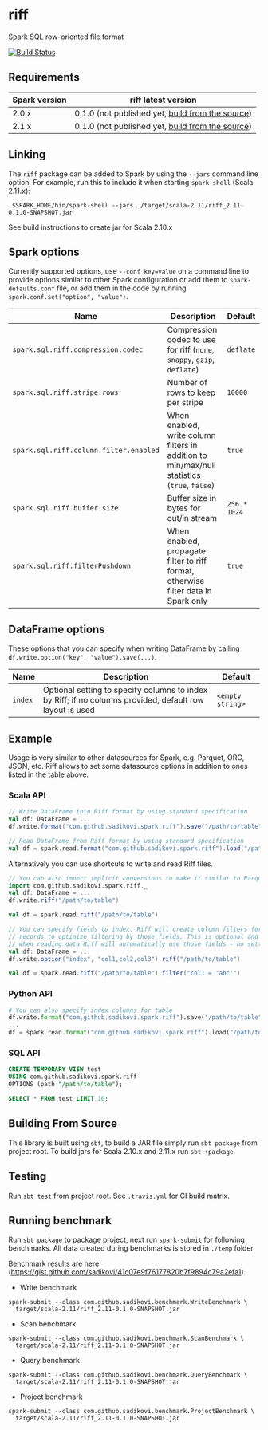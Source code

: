 # riff
Spark SQL row-oriented file format

[![Build Status](https://travis-ci.org/sadikovi/riff.svg?branch=master)](https://travis-ci.org/sadikovi/riff)

## Requirements
| Spark version | riff latest version |
|---------------|------------------------------|
| 2.0.x | 0.1.0 (not published yet, [build from the source](#building-from-source)) |
| 2.1.x | 0.1.0 (not published yet, [build from the source](#building-from-source)) |

## Linking
The `riff` package can be added to Spark by using the `--jars` command line option.
For example, run this to include it when starting `spark-shell` (Scala 2.11.x):
```shell
 $SPARK_HOME/bin/spark-shell --jars ./target/scala-2.11/riff_2.11-0.1.0-SNAPSHOT.jar
```
See build instructions to create jar for Scala 2.10.x

## Spark options
Currently supported options, use `--conf key=value` on a command line to provide options similar to
other Spark configuration or add them to `spark-defaults.conf` file, or add them in the code by
running `spark.conf.set("option", "value")`.

| Name | Description | Default |
|------|-------------|---------|
| `spark.sql.riff.compression.codec` | Compression codec to use for riff (`none`, `snappy`, `gzip`, `deflate`) | `deflate`
| `spark.sql.riff.stripe.rows` | Number of rows to keep per stripe | `10000`
| `spark.sql.riff.column.filter.enabled` | When enabled, write column filters in addition to min/max/null statistics (`true`, `false`) | `true`
| `spark.sql.riff.buffer.size` | Buffer size in bytes for out/in stream | `256 * 1024`
| `spark.sql.riff.filterPushdown` | When enabled, propagate filter to riff format, otherwise filter data in Spark only | `true`

## DataFrame options
These options that you can specify when writing DataFrame by calling `df.write.option("key", "value").save(...)`.

| Name | Description | Default |
|------|-------------|---------|
| `index` | Optional setting to specify columns to index by Riff; if no columns provided, default row layout is used | `<empty string>`

## Example
Usage is very similar to other datasources for Spark, e.g. Parquet, ORC, JSON, etc. Riff allows to
set some datasource options in addition to ones listed in the table above.

### Scala API
```scala
// Write DataFrame into Riff format by using standard specification
val df: DataFrame = ...
df.write.format("com.github.sadikovi.spark.riff").save("/path/to/table")

// Read DataFrame from Riff format by using standard specification
val df = spark.read.format("com.github.sadikovi.spark.riff").load("/path/to/table")
```

Alternatively you can use shortcuts to write and read Riff files.
```scala
// You can also import implicit conversions to make it similar to Parquet read/write
import com.github.sadikovi.spark.riff._
val df: DataFrame = ...
df.write.riff("/path/to/table")

val df = spark.read.riff("/path/to/table")

// You can specify fields to index, Riff will create column filters for those, and restructure
// records to optimize filtering by those fields. This is optional and can be specified on writes,
// when reading data Riff will automatically use those fields - no settings required.
val df: DataFrame = ...
df.write.option("index", "col1,col2,col3").riff("/path/to/table")

val df = spark.read.riff("/path/to/table").filter("col1 = 'abc'")
```

### Python API
```python
# You can also specify index columns for table
df.write.format("com.github.sadikovi.spark.riff").save("/path/to/table")
...
df = spark.read.format("com.github.sadikovi.spark.riff").load("/path/to/table")
```

### SQL API
```sql
CREATE TEMPORARY VIEW test
USING com.github.sadikovi.spark.riff
OPTIONS (path "/path/to/table");

SELECT * FROM test LIMIT 10;
```

## Building From Source
This library is built using `sbt`, to build a JAR file simply run `sbt package` from project root.
To build jars for Scala 2.10.x and 2.11.x run `sbt +package`.

## Testing
Run `sbt test` from project root. See `.travis.yml` for CI build matrix.

## Running benchmark

Run `sbt package` to package project, next run `spark-submit` for following benchmarks. All data
created during benchmarks is stored in `./temp` folder.

Benchmark results are here (https://gist.github.com/sadikovi/41c07e9f76177820b7f9894c79a2efa1).

- Write benchmark
```
spark-submit --class com.github.sadikovi.benchmark.WriteBenchmark \
  target/scala-2.11/riff_2.11-0.1.0-SNAPSHOT.jar
```

- Scan benchmark
```
spark-submit --class com.github.sadikovi.benchmark.ScanBenchmark \
  target/scala-2.11/riff_2.11-0.1.0-SNAPSHOT.jar
```

- Query benchmark
```
spark-submit --class com.github.sadikovi.benchmark.QueryBenchmark \
  target/scala-2.11/riff_2.11-0.1.0-SNAPSHOT.jar
```

- Project benchmark
```
spark-submit --class com.github.sadikovi.benchmark.ProjectBenchmark \
  target/scala-2.11/riff_2.11-0.1.0-SNAPSHOT.jar
```
